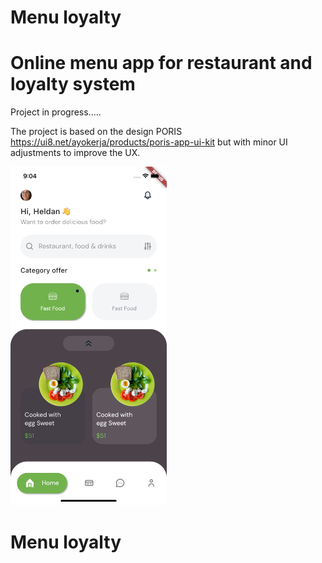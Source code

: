 # Menu loyalty

# Online menu app for restaurant and loyalty system

<span color="red">Project in progress.....</span>

The project is based on the design PORIS https://ui8.net/ayokerja/products/poris-app-ui-kit but with minor UI adjustments to improve the UX.

<img src='/screens/UI1.png' width='250'>

# Menu loyalty
